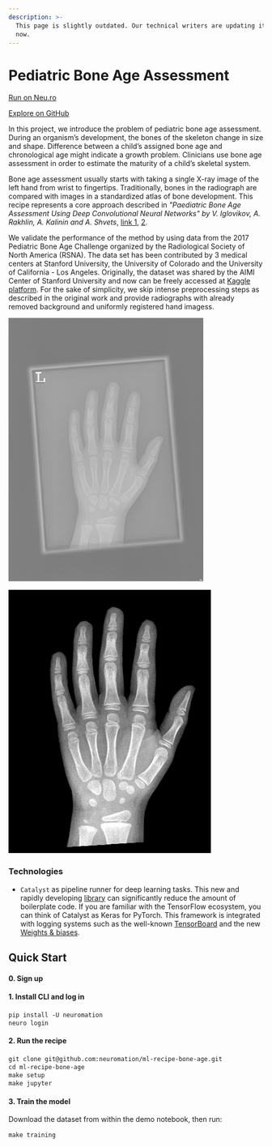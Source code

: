 ```yaml
---
description: >-
  This page is slightly outdated. Our technical writers are updating it right
  now.
---
```


# Pediatric Bone Age Assessment

[Run on Neu.ro](https://apps.neu.ro/ml-recipes/bone-age)

[Explore on GitHub](https://github.com/neuromation/ml-recipe-bone-age)

In this project, we introduce the problem of pediatric bone age assessment. During an organism’s development, the bones of the skeleton change in size and shape. Difference between a child’s assigned bone age and chronological age might indicate a growth problem. Clinicians use bone age assessment in order to estimate the maturity of a child’s skeletal system.

Bone age assessment usually starts with taking a single X-ray image of the left hand from wrist to fingertips. Traditionally, bones in the radiograph are compared with images in a standardized atlas of bone development. This recipe represents a core approach described in _"Paediatric Bone Age Assessment Using Deep Convolutional Neural Networks" by V. Iglovikov, A. Rakhlin, A. Kalinin and A. Shvets_, [link 1](https://link.springer.com/chapter/10.1007%2F978-3-030-00889-5_34), [2](https://www.biorxiv.org/content/biorxiv/early/2018/06/20/234120.full.pdf).

We validate the performance of the method by using data from the 2017 Pediatric Bone Age Challenge organized by the Radiological Society of North America \(RSNA\). The data set has been contributed by 3 medical centers at Stanford University, the University of Colorado and the University of California - Los Angeles. Originally, the dataset was shared by the AIMI Center of Stanford University and now can be freely accessed at [Kaggle platform](https://kaggle.com/kmader/rsna-bone-age). For the sake of simplicity, we skip intense preprocessing steps as described in the original work and provide radiographs with already removed background and uniformly registered hand imagess.

![Original radiograph of a hand of 82 month old \(approx. 7 y.o.\) girl](../.gitbook/assets/1381_original.png)

![Preprocessed radiograph of a hand of 82 month old \(approx. 7 y.o.\) girl](../.gitbook/assets/1381_preprocessed.png)

### Technologies

* `Catalyst` as pipeline runner for deep learning tasks. This new and rapidly developing [library](https://github.com/catalyst-team/catalyst) can significantly reduce the amount of boilerplate code. If you are familiar with the TensorFlow ecosystem, you can think of Catalyst as Keras for PyTorch. This framework is integrated with logging systems such as the well-known [TensorBoard](https://www.tensorflow.org/tensorboard) and the new [Weights & biases](https://www.wandb.com/).

## Quick Start

#### 0. Sign up

#### 1. Install CLI and log in

```text
pip install -U neuromation
neuro login
```

#### 2. Run the recipe

```text
git clone git@github.com:neuromation/ml-recipe-bone-age.git
cd ml-recipe-bone-age
make setup
make jupyter
```

#### 3. Train the model

Download the dataset from within the demo notebook, then run:

```text
make training
```

